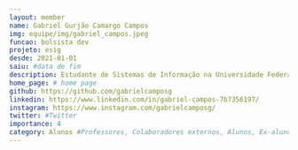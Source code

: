 ```yaml
---
layout: member
name: Gabriel Gurjão Camargo Campos
img: equipe/img/gabriel_campos.jpeg
funcao: bolsista dev
projeto: esig 
desde: 2021-01-01
saiu: #data de fim
description: Estudante de Sistemas de Informação na Universidade Federal da Paraíba (UFPB) - Campus IV, em Rio Tinto-PB, atualmente atua na parte do front-end utilizando HTML/CSS/Bootstrap/JS, e também atua no back-end utilizando a linguagem JAVA. Seu maior hobby é jogar jogos, principalmente jogos competitivos estilo FPS, porém joga de tudo pra se divertir com os amigos.
home_page: # home page
github: https://github.com/gabrielcamposg
linkedin: https://www.linkedin.com/in/gabriel-campos-7b7356197/
instagram: https://www.instagram.com/gabrielcamposg/
twitter: #Twitter
importance: 4
category: Alunos #Professores, Colaboradores externos, Alunos, Ex-alunos
---
```

